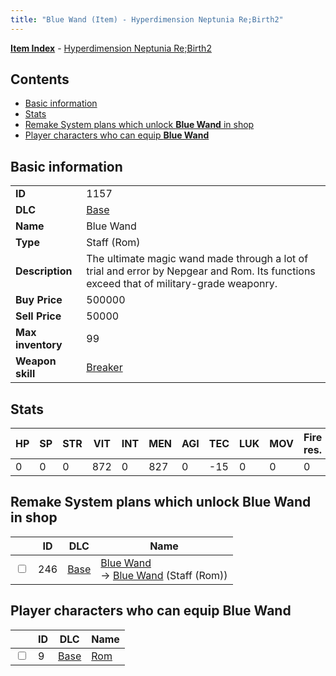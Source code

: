 ```yaml
---
title: "Blue Wand (Item) - Hyperdimension Neptunia Re;Birth2"
---
```


[**Item Index**](/neptunia/rb2/item/index.html) - [Hyperdimension Neptunia Re;Birth2](/neptunia/rb2)

## Contents

- [Basic information](#basic-information)
- [Stats](#stats)
- [Remake System plans which unlock **Blue Wand** in shop](#remake-system-plans-which-unlock-blue-wand-in-shop)
- [Player characters who can equip **Blue Wand**](#player-characters-who-can-equip-blue-wand)

## Basic information

|   |   |
| -- | -- |
| **ID** | 1157 |
| **DLC** | [Base](/neptunia/rb2/dlc/0-base.html) |
| **Name** | Blue Wand |
| **Type** | Staff (Rom) |
| **Description** | The ultimate magic wand made through a lot of trial and error by Nepgear and Rom. Its functions exceed that of military-grade weaponry. |
| **Buy Price** | 500000 |
| **Sell Price** | 50000 |
| **Max inventory** | 99 |
| **Weapon skill** | [Breaker](/neptunia/rb2/skill/0-403-breaker.html) |

## Stats

| HP | SP | STR | VIT | INT | MEN | AGI | TEC | LUK | MOV | Fire res. | Ice res. | Wind res. | Lightning res. |
| -- | -- | --- | --- | --- | --- | --- | --- | --- | --- | --------- | -------- | --------- | -------------- |
| 0 | 0 | 0 | 872 | 0 | 827 | 0 | -15 | 0 | 0 | 0 | 0 | 0 | 0 |

## Remake System plans which unlock **Blue Wand** in shop

|    | ID | DLC | Name |
| -- | -- | --- | ---- |
| <input type="checkbox" id="rb2-remake-0-246" class="trackbox" /> | 246 | [Base](/neptunia/rb2/dlc/0-base.html) | [Blue Wand](/neptunia/rb2/remake/0-246-blue-wand.html)<br />→ [Blue Wand](/neptunia/rb2/item/0-1157-blue-wand.html) (Staff (Rom)) |

## Player characters who can equip **Blue Wand**

|    | ID | DLC | Name |
| -- | -- | --- | ---- |
| <input type="checkbox" id="rb2-player-0-9" class="trackbox" /> | 9 | [Base](/neptunia/rb2/dlc/0-base.html) | [Rom](/neptunia/rb2/player/0-9-rom.html) |